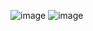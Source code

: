 ![image](https://github.com/Shoultt/Vulkan_One_Million_Vertices_And_Kokura_Castle/assets/149200119/17ad8f94-9b41-4587-a872-9945d763831c)
![image](https://github.com/Shoultt/Vulkan_One_Million_Vertices_And_Kokura_Castle/assets/149200119/f917c446-a136-4567-b64c-f205585cb001)
